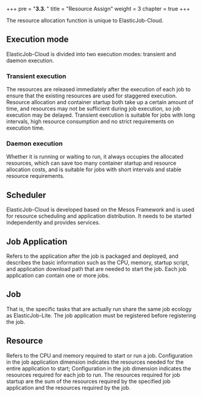 +++ pre = "<b>3.3. </b>"
title = "Resource Assign"
weight = 3 chapter = true +++

The resource allocation function is unique to ElasticJob-Cloud.

## Execution mode

ElasticJob-Cloud is divided into two execution modes: transient and daemon execution.

### Transient execution

The resources are released immediately after the execution of each job to ensure that the existing resources are used
for staggered execution. Resource allocation and container startup both take up a certain amount of time, and resources
may not be sufficient during job execution, so job execution may be delayed. Transient execution is suitable for jobs
with long intervals, high resource consumption and no strict requirements on execution time.

### Daemon execution

Whether it is running or waiting to run, it always occupies the allocated resources, which can save too many container
startup and resource allocation costs, and is suitable for jobs with short intervals and stable resource requirements.

## Scheduler

ElasticJob-Cloud is developed based on the Mesos Framework and is used for resource scheduling and application
distribution. It needs to be started independently and provides services.

## Job Application

Refers to the application after the job is packaged and deployed, and describes the basic information such as the CPU,
memory, startup script, and application download path that are needed to start the job. Each job application can contain
one or more jobs.

## Job

That is, the specific tasks that are actually run share the same job ecology as ElasticJob-Lite. The job application
must be registered before registering the job.

## Resource

Refers to the CPU and memory required to start or run a job. Configuration in the job application dimension indicates
the resources needed for the entire application to start; Configuration in the job dimension indicates the resources
required for each job to run. The resources required for job startup are the sum of the resources required by the
specified job application and the resources required by the job.
